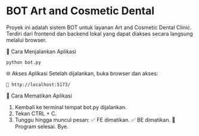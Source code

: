 # BOT Art and Cosmetic Dental
Proyek ini adalah sistem BOT untuk layanan Art and Cosmetic Dental Clinic. Terdiri dari frontend dan backend lokal yang dapat diakses secara langsung melalui browser.

🚀 Cara Menjalankan Aplikasi

    python bot.py

🌐 Akses Aplikasi
    Setelah dijalankan, buka browser dan akses:

    📎 http://localhost:5173/

🛑 Cara Mematikan Aplikasi
1. Kembali ke terminal tempat bot.py dijalankan.
2. Tekan CTRL + C.
3. Tunggu hingga muncul pesan:
        ✅ FE dimatikan.
        ✅ BE dimatikan.
        👋 Program selesai. Bye.
